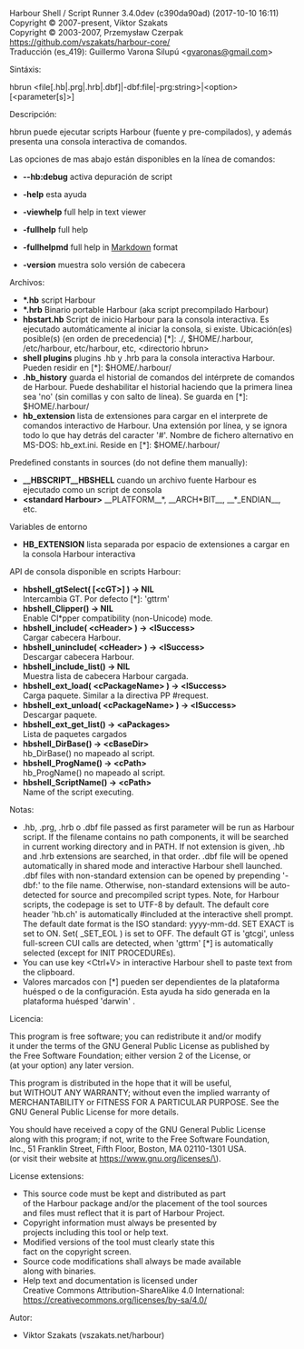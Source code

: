 Harbour Shell / Script Runner 3.4.0dev \(c390da90ad\) \(2017-10-10 16:11\)  
Copyright &copy; 2007-present, Viktor Szakats  
Copyright &copy; 2003-2007, Przemysław Czerpak  
<https://github.com/vszakats/harbour-core/>  
Traducción \(es\_419\): Guillermo Varona Silupú &lt;gvaronas@gmail.com&gt;  

Sintáxis:  
  
  hbrun &lt;file\[.hb|.prg|.hrb|.dbf\]|-dbf:file|-prg:string&gt;|&lt;option&gt; \[&lt;parameter\[s\]&gt;\]  
  
Descripción:  


  hbrun puede ejecutar scripts Harbour \(fuente y pre-compilados\), y además presenta una consola interactiva de comandos.
  
Las opciones de mas abajo están disponibles en la línea de comandos:  


 - **--hb:debug** activa depuración de script


 - **-help** esta ayuda
 - **-viewhelp** full help in text viewer
 - **-fullhelp** full help
 - **-fullhelpmd** full help in [Markdown](https://daringfireball.net/projects/markdown/) format
 - **-version** muestra solo versión de cabecera
  
Archivos:  


 - **\*.hb** script Harbour
 - **\*.hrb** Binario portable Harbour \(aka script precompilado Harbour\)
 - **hbstart.hb** Script de inicio Harbour para la consola interactiva. Es ejecutado automáticamente al iniciar la consola, si existe. Ubicación\(es\) posible\(s\) \(en orden de precedencia\) \[\*\]: ./, $HOME/.harbour, /etc/harbour, etc/harbour, etc, &lt;directorio hbrun&gt;
 - **shell plugins** plugins .hb y .hrb para la consola interactiva Harbour. Pueden residir en \[\*\]: $HOME/.harbour/
 - **.hb\_history** guarda el historial de comandos del intérprete de comandos de Harbour. Puede deshabilitar el historial haciendo que la primera linea sea 'no' \(sin comillas y con salto de línea\). Se guarda en \[\*\]: $HOME/.harbour/
 - **hb\_extension** lista de extensiones para cargar en el interprete de comandos interactivo de Harbour. Una extensión por línea, y se ignora todo lo que hay detrás del caracter '\#'. Nombre de fichero alternativo en MS-DOS: hb\_ext.ini. Reside en \[\*\]: $HOME/.harbour/


Predefined constants in sources \(do not define them manually\):


 - **\_\_HBSCRIPT\_\_HBSHELL** cuando un archivo fuente Harbour es ejecutado como un script de consola
 - **&lt;standard Harbour&gt;** \_\_PLATFORM\_\_\*, \_\_ARCH\*BIT\_\_, \_\_\*\_ENDIAN\_\_, etc.
  
Variables de entorno  


 - **HB\_EXTENSION** lista separada por espacio de extensiones a cargar en la consola Harbour interactiva
  
API de consola disponible en scripts Harbour:  


 - **hbshell\_gtSelect\( \[&lt;cGT&gt;\] \) -&gt; NIL**  
Intercambia GT. Por defecto \[\*\]: 'gttrm'
 - **hbshell\_Clipper\(\) -&gt; NIL**  
Enable Cl\*pper compatibility \(non-Unicode\) mode.
 - **hbshell\_include\( &lt;cHeader&gt; \) -&gt; &lt;lSuccess&gt;**  
Cargar cabecera Harbour.
 - **hbshell\_uninclude\( &lt;cHeader&gt; \) -&gt; &lt;lSuccess&gt;**  
Descargar cabecera Harbour.
 - **hbshell\_include\_list\(\) -&gt; NIL**  
Muestra lista de cabecera Harbour cargada.
 - **hbshell\_ext\_load\( &lt;cPackageName&gt; \) -&gt; &lt;lSuccess&gt;**  
Carga paquete. Similar a la directiva PP \#request.
 - **hbshell\_ext\_unload\( &lt;cPackageName&gt; \) -&gt; &lt;lSuccess&gt;**  
Descargar paquete.
 - **hbshell\_ext\_get\_list\(\) -&gt; &lt;aPackages&gt;**  
Lista de paquetes cargados
 - **hbshell\_DirBase\(\) -&gt; &lt;cBaseDir&gt;**  
hb\_DirBase\(\) no mapeado al script.
 - **hbshell\_ProgName\(\) -&gt; &lt;cPath&gt;**  
hb\_ProgName\(\) no mapeado al script.
 - **hbshell\_ScriptName\(\) -&gt; &lt;cPath&gt;**  
Name of the script executing.
  
Notas:  


  - .hb, .prg, .hrb o .dbf file passed as first parameter will be run as Harbour script. If the filename contains no path components, it will be searched in current working directory and in PATH. If not extension is given, .hb and .hrb extensions are searched, in that order. .dbf file will be opened automatically in shared mode and interactive Harbour shell launched. .dbf files with non-standard extension can be opened by prepending '-dbf:' to the file name. Otherwise, non-standard extensions will be auto-detected for source and precompiled script types. Note, for Harbour scripts, the codepage is set to UTF-8 by default. The default core header 'hb.ch' is automatically \#included at the interactive shell prompt. The default date format is the ISO standard: yyyy-mm-dd. SET EXACT is set to ON. Set\( \_SET\_EOL \) is set to OFF. The default GT is 'gtcgi', unless full-screen CUI calls are detected, when 'gttrm' \[\*\] is automatically selected \(except for INIT PROCEDUREs\).
  - You can use key &lt;Ctrl\+V&gt; in interactive Harbour shell to paste text from the clipboard.
  - Valores marcados con \[\*\] pueden ser dependientes de la plataforma huésped o de la configuración. Esta ayuda ha sido generada en la plataforma huésped 'darwin' .
  
Licencia:  


  This program is free software; you can redistribute it and/or modify  
it under the terms of the GNU General Public License as published by  
the Free Software Foundation; either version 2 of the License, or  
\(at your option\) any later version.  
  
This program is distributed in the hope that it will be useful,  
but WITHOUT ANY WARRANTY; without even the implied warranty of  
MERCHANTABILITY or FITNESS FOR A PARTICULAR PURPOSE.  See the  
GNU General Public License for more details.  
  
You should have received a copy of the GNU General Public License  
along with this program; if not, write to the Free Software Foundation,  
Inc., 51 Franklin Street, Fifth Floor, Boston, MA 02110-1301 USA.  
\(or visit their website at https://www.gnu.org/licenses/\).  
  
License extensions:  
  - This source code must be kept and distributed as part  
    of the Harbour package and/or the placement of the tool sources  
    and files must reflect that it is part of Harbour Project.  
  - Copyright information must always be presented by  
    projects including this tool or help text.  
  - Modified versions of the tool must clearly state this  
    fact on the copyright screen.  
  - Source code modifications shall always be made available  
    along with binaries.  
  - Help text and documentation is licensed under  
    Creative Commons Attribution-ShareAlike 4.0 International:  
    https://creativecommons.org/licenses/by-sa/4.0/  

  
Autor:  


 - Viktor Szakats \(vszakats.net/harbour\) 
